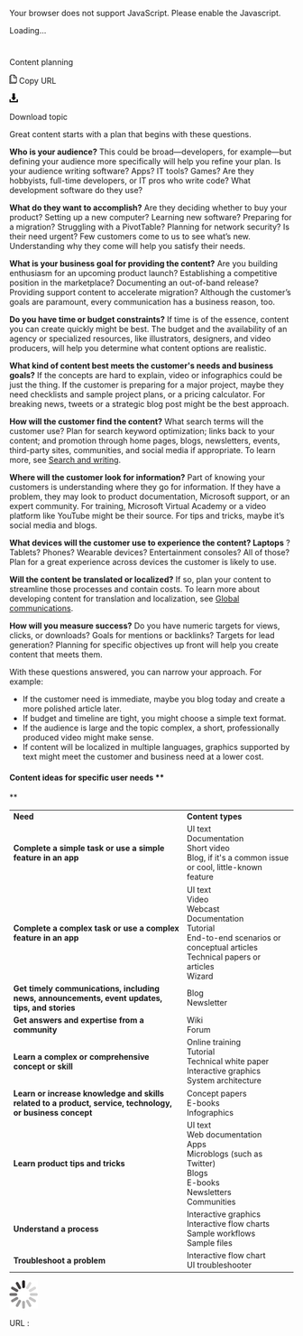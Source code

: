 ﻿Your browser does not support JavaScript. Please enable the Javascript.

Loading...

# 

Content planning

![Copy URL](media/content-planning/Copy.png)
Copy URL

![Download](media/content-planning/Download.png)

Download topic

Great content starts with a plan that begins with these questions.

**Who is your audience?** This could
be broad—developers, for example—but defining your audience more
specifically will help you refine your plan. Is your audience
writing software? Apps? IT tools? Games? Are they hobbyists,
full-time developers, or IT pros who write code? What development
software do they use?

**What do they want to accomplish?** Are
they deciding whether to buy your product? Setting up a new computer?
Learning new software? Preparing for a migration? Struggling with a
PivotTable? Planning for network security? Is their need urgent?
Few customers come to us to see what’s new. Understanding why they
come will help you satisfy their needs.

**What is your business goal for providing the content?** 
Are you building enthusiasm for an upcoming product launch?
Establishing a competitive position in the marketplace?
Documenting an out-of-band release? Providing support content to
accelerate migration? Although the customer’s goals are paramount,
every communication has a business reason, too.

**Do you have time or budget constraints?** If
time is of the essence, content you can create quickly might be
best. The budget and the availability of an agency
or specialized resources, like illustrators, designers, and video producers, will help you determine what content options are realistic.

**What kind of content best meets the customer's needs and business goals?** If
the concepts are hard to explain, video or infographics could be
just the thing. If the customer is preparing for a major project,
maybe they need checklists and sample project plans, or a pricing
calculator. For breaking news, tweets or a strategic blog post
might be the best approach. 

**How will the customer find the content?** 
What search terms will the customer use? Plan for search
keyword optimization; links back to your content; and promotion through
home pages, blogs, newsletters, events, third-party sites,
communities, and social media if appropriate. To learn more, see [Search and writing](https://worldready.cloudapp.net/Styleguide/Read?id=2700&topicid=36379). 

**Where will the customer look for information?** 
Part of knowing your customers is understanding where they go for
information. If they have a problem, they may look to product
documentation, Microsoft support, or an expert community. For
training, Microsoft Virtual Academy or a video platform like
YouTube might be their source. For tips and tricks, maybe it’s
social media and blogs.

**What devices will the customer use to experience the content? Laptops** ?
Tablets? Phones? Wearable devices? Entertainment consoles? All of
those? Plan for a great experience across devices the customer is
likely to use. 

**Will the content be translated or localized?** 
If so, plan your content to streamline those processes and contain
costs. To learn more about developing content for translation and
localization, see [Global communications](https://worldready.cloudapp.net/Styleguide/Read?id=2700&topicid=26906).

**How will you measure success?** Do
you have numeric targets for views, clicks, or downloads? Goals for
mentions or backlinks? Targets for lead generation? Planning for
specific objectives up front will help you create content that
meets them.

With these questions answered, you can narrow your approach. For example:

  - If the customer need is immediate, maybe you blog today and create a more polished article later. 
  - If budget and timeline are tight, you might choose a simple text format. 
  - If the audience is large and the topic complex, a short, professionally produced video might make sense.
  - If
    content will be localized in multiple languages, graphics
    supported by text might meet the customer and business need at a
    lower cost.

#### **Content ideas for specific user needs** **
**

<table>
<tbody>
<tr class="odd">
<td><b>Need</b></td>
<td><b>Content types</b></td>
</tr>
<tr class="even">
<td><div>
<b>Complete a simple task or use a simple feature in an app</b>
</div></td>
<td>UI text<br />
Documentation<br />
Short video<br />
Blog, if it's a common issue or cool, little-known feature</td>
</tr>
<tr class="odd">
<td><div>
<b>Complete a complex task or use a complex feature in an app</b>
</div></td>
<td><div>
UI text 
</div>
<div>
Video
</div>
<div>
Webcast
</div>
<div>
Documentation<br />
Tutorial
</div>
<div>
End-to-end scenarios or conceptual articles
</div>
<div>
Technical papers or articles
</div>
<div>
Wizard
</div></td>
</tr>
<tr class="even">
<td><div>
<b>Get timely communications, including news, announcements, event updates, tips, and stories</b>
</div></td>
<td><div>
Blog
</div>
<div>
Newsletter
</div></td>
</tr>
<tr class="odd">
<td><div>
<b>Get answers and expertise from a community</b>
</div></td>
<td><div>
Wiki
</div>
<div>
Forum
</div></td>
</tr>
<tr class="even">
<td><div>
<b>Learn a complex or comprehensive concept or skill</b>
</div></td>
<td><div>
Online training
</div>
<div>
Tutorial
</div>
<div>
Technical white paper
</div>
<div>
Interactive graphics
</div>
<div>
System architecture
</div></td>
</tr>
<tr class="odd">
<td><div>
<b>Learn or increase knowledge and skills related to a product, service, technology, or business concept</b>
</div></td>
<td><div>
Concept papers
</div>
<div>
E-books
</div>
<div>
Infographics
</div></td>
</tr>
<tr class="even">
<td><div>
<b>Learn product tips and tricks</b>
</div></td>
<td><div>
UI text
</div>
<div>
Web documentation
</div>
<div>
Apps
</div>
<div>
Microblogs (such as Twitter)
</div>
<div>
Blogs
</div>
<div>
E-books
</div>
<div>
Newsletters
</div>
<div>
Communities
</div></td>
</tr>
<tr class="odd">
<td><div>
<div>
<b>Understand a process</b>
</div>
</div></td>
<td><div>
<div>
Interactive graphics
</div>
<div>
Interactive flow charts
</div>
<div>
Sample workflows
</div>
<div>
Sample files
</div>
</div></td>
</tr>
<tr class="even">
<td><div>
<div>
<b>Troubleshoot a problem</b>
</div>
</div></td>
<td><div>
<div>
Interactive flow chart
</div>
<div>
UI troubleshooter
</div>
</div></td>
</tr>
</tbody>
</table>

![In progress](media/content-planning/activity-large.gif)

URL :
